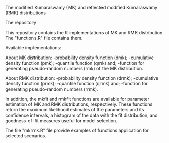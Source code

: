 The modified Kumaraswamy (MK) and reflected modified Kumaraswamy (RMK) distributions

The repository

This repository contains the R implementations of MK and RMK distribution. The "functions.R" file contains them.

Available implementations:

About MK distribution:
	-probability density function (dmk); 
	-cumulative density function (pmk); 
	-quantile function (qmk) and;
	-function for generating pseudo-random numbers (rmk) of the MK distribution. 

About RMK distribution:
	-probability density function (drmk); 
	-cumulative density function (prmk); 
	-quantile function (qrmk) and;
	-function for generating pseudo-random numbers (rrmk). 

In addition, the mkfit and rmkfit functions are available for parameter estimation of MK and RMK distributions, respectively. These functions return the maximum likelihood estimates of the parameters and its confidence intervals, a histogram of the data with the fit distribution, and goodness-of-fit measures useful for model selection.

The file "mkrmk.R" file provide examples of functions application for selected scenarios. 

